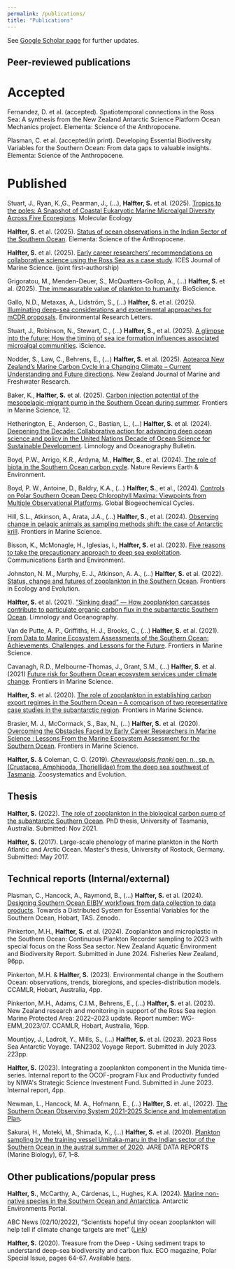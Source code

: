 ```yaml
---
permalink: /publications/
title: "Publications"
---
```


See [Google Scholar page](https://scholar.google.com/citations?user=STbyB6EAAAAJ&hl=en) for further updates. 

## Peer-reviewed publications
# Accepted
Fernandez, D. et al. (accepted). Spatiotemporal connections in the Ross Sea: A synthesis from the New Zealand Antarctic Science Platform Ocean Mechanics project. Elementa: Science of the Anthropocene.

Plasman, C. et al. (accepted/in print). Developing Essential Biodiversity Variables for the Southern Ocean: From data gaps to valuable insights. Elementa: Science of the Anthropocene.

# Published 
Stuart, J., Ryan, K.,G., Pearman, J., (...), **Halfter, S.** et al. (2025). [Tropics to the poles: A Snapshot of Coastal Eukaryotic Marine Microalgal Diversity Across Five Ecoregions](https://doi.org/10.1111/mec.70136). Molecular Ecology 

**Halfter, S.** et al. (2025). [Status of ocean observations in the Indian Sector of the Southern Ocean](https://doi.org/10.1525/elementa.2024.00098). Elementa: Science of the Anthropocene. 

**Halfter, S.** et al. (2025). [Early career researchers’ recommendations on collaborative science using the Ross Sea as a case study](https://doi.org/10.1093/icesjms/fsaf099). ICES Journal of Marine Science. (joint first-authorship)

Grigoratou, M., Menden-Deuer, S., McQuatters-Gollop, A., (…) **Halfter, S.** et al. (2025). [The immeasurable value of plankton to humanity](https://academic.oup.com/bioscience/advance-article/doi/10.1093/biosci/biaf049/8172382?utm_source=advanceaccess&utm_campaign=bioscience&utm_medium=email). BioScience. 

Gallo, N.D., Metaxas, A., Lidström, S., (...) **Halfter, S.** et al. (2025). [Illuminating deep-sea considerations and experimental approaches for mCDR proposals](https://iopscience.iop.org/article/10.1088/1748-9326/add8a6). Environmental Research Letters. 

Stuart, J., Robinson, N., Stewart, C., (...) **Halfter, S.,** et al. (2025). [A glimpse into the future: How the timing of sea ice formation influences associated microalgal communities](https://doi.org/10.1016/j.isci.2025.112417). iScience. 

Nodder, S., Law, C., Behrens, E., (...) **Halfter, S.** et al. (2025). [Aotearoa New Zealand’s Marine Carbon Cycle in a Changing Climate – Current Understanding and Future directions](https://doi.org/10.1080/00288330.2025.2461289). New Zealand Journal of Marine and Freshwater Research.   

Baker, K., **Halfter, S.** et al. (2025). [Carbon injection potential of the mesopelagic-migrant pump in the Southern Ocean during summer](https://www.frontiersin.org/journals/marine-science/articles/10.3389/fmars.2025.1461723/abstract). Frontiers in Marine Science, 12. 

Hetherington, E., Anderson, C., Bastian, L., (...) **Halfter, S.** et al.  (2024). [Deepening the Decade: Collaborative action for advancing deep ocean science and policy in the United Nations Decade of Ocean Science for Sustainable Development](https://doi.org/10.1002/lob.10662). Limnology and Oceanography Bulletin. 

Boyd, P.W., Arrigo, K.R., Ardyna, M., **Halfter, S.**, et al. (2024). [The role of biota in the Southern Ocean carbon cycle](https://doi.org/10.1038/s43017-024-00531-3). Nature Reviews Earth & Environment. 

Boyd, P. W., Antoine, D., Baldry, K.A., (...) **Halfter, S.**, et al., (2024). [Controls on Polar Southern Ocean Deep Chlorophyll Maxima: Viewpoints from Multiple Observational Platforms](https://agupubs.onlinelibrary.wiley.com/doi/10.1029/2023GB008033). Global Biogeochemical Cycles. 

Hill, S.L., Atkinson, A., Arata, J.A., (...) **Halfter, S.**, et al. (2024). [Observing change in pelagic animals as sampling methods shift: the case of Antarctic krill](https://doi.org/10.3389/fmars.2024.1307402). Frontiers in Marine Science.

Bisson, K., McMonagle, H., Iglesias, I., **Halfter, S.** et al. (2023). [Five reasons to take the precautionary approach to deep sea exploitation](https://www.nature.com/articles/s43247-023-00823-4). Communications Earth and Environment.

Johnston, N. M., Murphy, E. J., Atkinson, A. A., (...) **Halfter, S.** et al. (2022). [Status, change and futures of zooplankton in the Southern Ocean](https://doi.org/10.3389/fevo.2021.624692). Frontiers in Ecology and Evolution. 

**Halfter, S.** et al. (2021). [“Sinking dead” — How zooplankton carcasses contribute to particulate organic carbon flux in the subantarctic Southern Ocean](https://doi.org/10.1002/lno.11971). Limnology and Oceanography. 

Van de Putte, A. P., Griffiths, H. J., Brooks, C., (...) **Halfter, S.** et al. (2021). [From Data to Marine Ecosystem Assessments of the Southern Ocean: Achievements, Challenges, and Lessons for the Future](https://doi.org/10.3389/fmars.2021.637063). Frontiers in Marine Science. 

Cavanagh, R.D., Melbourne-Thomas, J., Grant, S.M., (...) **Halfter, S.** et al. (2021) [Future risk for Southern Ocean ecosystem services under climate change](https://doi.org/10.3389/fmars.2020.615214). Frontiers in Marine Science.  

**Halfter, S.** et al. (2020). [The role of zooplankton in establishing carbon export regimes in the Southern Ocean – A comparison of two representative case studies in the subantarctic region](https://doi.org/10.3389/fmars.2020.567917). Frontiers in Marine Science. 

Brasier, M. J., McCormack, S., Bax, N., (...) **Halfter, S.** et al. (2020). [Overcoming the Obstacles Faced by Early Career Researchers in Marine Science : Lessons From the Marine Ecosystem Assessment for the Southern Ocean](https://doi.org/10.3389/fmars.2020.00692). Frontiers in Marine Science. 

**Halfter, S.** & Coleman, C. O. (2019). [*Chevreuxiopsis franki* gen. n., sp. n. (Crustacea, Amphipoda, Thoriellidae) from the deep sea southwest of Tasmania](https://doi.org/10.3897/zse.95.32548). Zoosystematics and Evolution. 

## Thesis

**Halfter, S.** (2022). [The role of zooplankton in the biological carbon pump of the subantarctic Southern Ocean](https://eprints.utas.edu.au/47565/). PhD thesis, University of Tasmania, Australia. Submitted: Nov 2021.

**Halfter, S.** (2017). Large-scale phenology of marine plankton in the North Atlantic and Arctic Ocean. Master's thesis, University of Rostock, Germany. Submitted: May 2017. 

## Technical reports (Internal/external)

Plasman, C., Hancock, A., Raymond, B., (...) **Halfter, S.** et al. (2024). [Designing Southern Ocean E(B)V workflows from data collection to data products](https://doi.org/10.5281/zenodo.11060582). Towards a Distributed System for Essential Variables for the Southern Ocean, Hobart, TAS. Zenodo. 

Pinkerton, M.H., **Halfter, S.** et al. (2024). Zooplankton and microplastic in the Southern Ocean: Continuous Plankton Recorder sampling to 2023 with special focus on the Ross Sea sector. New Zealand Aquatic Environment and Biodiversity Report. Submitted in June 2024. Fisheries New Zealand, 96pp. 

Pinkerton, M.H. & **Halfter, S.** (2023). Environmental change in the Southern Ocean: observations, trends, bioregions, and species-distribution models. CCAMLR, Hobart, Australia, 4pp. 

Pinkerton, M.H., Adams, C.I.M., Behrens, E., (...) **Halfter, S.** et al. (2023). New Zealand research and monitoring in support of the Ross Sea region Marine Protected Area: 2022–2023 update. Report number: WG-EMM_2023/07. CCAMLR, Hobart, Australia, 16pp. 

Mountjoy, J., Ladroit, Y., Mills, S., (...) **Halfter, S.** et al. (2023). 2023 Ross Sea Antarctic Voyage. TAN2302 Voyage Report. Submitted in July 2023. 223pp.  

**Halfter, S.** (2023). Integrating a zooplankton component in the Munida time-series. Internal report to the OCOF-program Flux and Productivity funded by NIWA's Strategic Science Investment Fund. Submitted in June 2023. Internal report, 4pp. 

Newman, L., Hancock, M. A., Hofmann, E., (...) **Halfter, S.** et. al., (2022). [The Southern Ocean Observing System 2021-2025 Science and Implementation Plan](https://doi.org/10.5281/zenodo.6324359).

Sakurai, H., Moteki, M., Shimada, K., (...) **Halfter, S.** et al. (2020). [Plankton sampling by the training vessel Umitaka-maru in the Indian sector of the Southern Ocean in the austral summer of 2020](https://www.researchgate.net/publication/343442106_Plankton_sampling_by_the_training_vessel_Umitaka-maru_in_the_Indian_sector_of_the_Southern_Ocean_in_the_austral_summer_of_2020). JARE DATA REPORTS (Marine Biology), 67, 1–8. 

## Other publications/popular press
**Halfter, S.**, McCarthy, A., Cárdenas, L., Hughes, K.A. (2024). [Marine non-native species in the Southern Ocean and Antarctica](https://doi.org/10.48361/KTPR-9K03). Antarctic Environments Portal. 

ABC News (02/10/2022), “Scientists hopeful tiny ocean zooplankton will help tell if climate change targets are met” ([Link](https://www.abc.net.au/news/2022-10-02/zooplankton-study-southern-ocean-co2-global-warming/101490946))  

**Halfter, S.** (2020). Treasure from the Deep - Using sediment traps to understand deep-sea biodiversity and carbon flux. ECO magazine, Polar Special Issue, pages 64-67. Available [here](http://digital.ecomagazine.com/publication/?i=674747&ver=html5&p=64).



